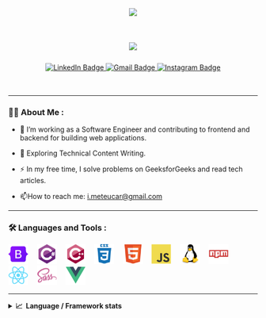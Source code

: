 
<div id="header" align="center">
  <img src="https://media.giphy.com/media/M9gbBd9nbDrOTu1Mqx/giphy.gif" width="100"/>
</div>

<h1 align="center">
  <a href="https://git.io/typing-svg">
    <img src="https://readme-typing-svg.herokuapp.com/?lines=Hi,+There!+👋;I'm+Mete&center=true&size=20">
  </a>
</h1>

<div id="badges" align="center">
  <a href="https://www.linkedin.com/in/meteucar">
    <img src="https://img.shields.io/badge/LinkedIn-blue?style=for-the-badge&logo=linkedin&logoColor=white" alt="LinkedIn Badge"/>
  </a>
  <a href="mailto:i.meteucar@gmail.com">
    <img src="https://img.shields.io/badge/Gmail-D14836?style=for-the-badge&logo=gmail&logoColor=white" alt="Gmail Badge"/>
  </a>
  <a href="https://www.instagram.com/meteucaar/">
    <img src="https://img.shields.io/badge/Instagram-E4405F?style=for-the-badge&logo=instagram&logoColor=white" alt="Instagram Badge"/>
  </a>
</div>

</br>

<div align="center">
  <img src="https://komarev.com/ghpvc/?username=Metecode&style=flat-square&color=blueviolet" alt=""/>
</div>

---

### :man_technologist: About Me :
- :telescope: I’m working as a Software Engineer and contributing to frontend and backend for building web applications.

- :seedling: Exploring Technical Content Writing.

- :zap: In my free time, I solve problems on GeeksforGeeks and read tech articles.

- :mailbox:How to reach me:  <a href="mailto:i.meteucar@gmail.com">i.meteucar@gmail.com</a> 
---

### :hammer_and_wrench: Languages and Tools :
<div>
  <img src="https://github.com/devicons/devicon/blob/master/icons/bootstrap/bootstrap-original.svg" title="Bootstrap" alt="Bootstrap" width="40" height="40" style="padding-right:10px;"/>&nbsp;
  <img src="https://github.com/devicons/devicon/blob/master/icons/csharp/csharp-original.svg"  title="CSS3" alt="CSS" width="40" height="40" style="padding-right:10px;"/>&nbsp;
  <img src="https://github.com/devicons/devicon/blob/master/icons/cplusplus/cplusplus-original.svg"  title="Cpp" alt="Cpp" width="40" height="40" style="padding-right:10px;"/>&nbsp;
  <img src="https://github.com/devicons/devicon/blob/master/icons/css3/css3-plain-wordmark.svg"  title="CSS3" alt="CSS" width="40" height="40" style="padding-right:10px;"/>&nbsp;
  <img src="https://github.com/devicons/devicon/blob/master/icons/html5/html5-original.svg" title="HTML5" alt="HTML" width="40" height="40" style="padding-right:10px;"/>&nbsp;
  <img src="https://github.com/devicons/devicon/blob/master/icons/javascript/javascript-original.svg" title="JavaScript" alt="JavaScript" width="40" height="40" style="padding-right:10px;"/>&nbsp;
  <img src="https://github.com/devicons/devicon/blob/master/icons/linux/linux-original.svg" title="Linux" alt="Linux" width="40" height="40" style="padding-right:10px;"/>&nbsp;
  <img src="https://github.com/devicons/devicon/blob/master/icons/npm/npm-original-wordmark.svg" title="Npm" alt="Npm" width="40" height="40" style="padding-right:10px;"/>&nbsp;
   <img src="https://github.com/devicons/devicon/blob/master/icons/react/react-original.svg" title="React" alt="React" width="40" height="40" style="padding-right:10px;"/>&nbsp;
  <img src="https://github.com/devicons/devicon/blob/master/icons/sass/sass-original.svg" title="Sass" alt="Sass" width="40" height="40" style="padding-right:10px;"/>&nbsp;
  <img src="https://github.com/devicons/devicon/blob/master/icons/vuejs/vuejs-original.svg" title="Vue" alt="Vue" width="40" height="40" style="padding-right:10px;"/>&nbsp;
</div>

---


<details>
  <summary><b>📈&nbsp;&nbsp;Language&nbsp;/&nbsp;Framework stats</b></summary>
  <br>
  <div>
  <a href="https://github.com/DenverCoder1/github-readme-streak-stats">
  <img align="left" src="http://github-readme-streak-stats.herokuapp.com?user=Metecode&theme=tokyonight&date_format=M%20j%5B%2C%20Y%5D" />
  </a>
   <br> <br> <br> <br> <br> <br> <br> <br> <br> <br>
  <a href="https://github.com/anuraghazra/convoychat">
  <img align="left" src="https://github-readme-stats.vercel.app/api?username=Metecode&show_icons=true&theme=radical" />
  </a>
  <br> <br> <br> <br> <br> <br> <br> <br> <br> <br>
  <a href="https://github.com/anuraghazra/github-readme-stats">
  <img  align="left" src="https://github-readme-stats.vercel.app/api/top-langs/?username=Metecode&langs_count=8)](https://github.com/anuraghazra/github-readme-stats" />
</a>
 </div>
